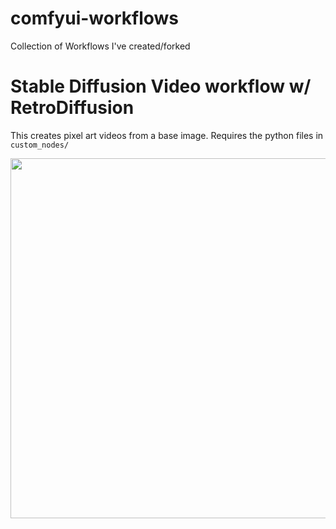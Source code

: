 # comfyui-workflows
Collection of Workflows I've created/forked

# Stable Diffusion Video workflow w/ RetroDiffusion

This creates pixel art videos from a base image. Requires the python files in `custom_nodes/`

<p float="left">
  <img src="https://github.com/M4cs/comfyui-workflows/assets/34947910/40e54fc8-1f04-4a7b-9329-184a51211cd7" width="576" image-rendering="pixelated" />
</p>
